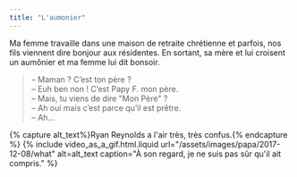 ```yaml
---
title: "L'aumonier"
---
```


Ma femme travaille dans une maison de retraite chrétienne et parfois, nos fils
viennent dire bonjour aux résidentes. En sortant, sa mère et lui croisent un
aumônier et ma femme lui dit bonsoir.

<!-- more -->

> – Maman ? C’est ton père ?  
> – Euh ben non ! C’est Papy F. mon père.  
> – Mais, tu viens de dire "Mon Père" ?  
> – Ah oui mais c’est parce qu’il est prêtre.  
> – Ah…

{% capture alt_text%}Ryan Reynolds a l'air très, très confus.{% endcapture %}
{% include video_as_a_gif.html.liquid
url="/assets/images/papa/2017-12-08/what"
alt=alt_text
caption="À son regard, je ne suis pas sûr qu'il ait compris."
%}
